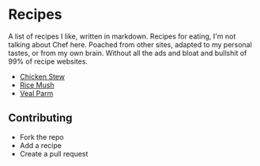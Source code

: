 # Recipes

A list of recipes I like, written in markdown.  Recipes for eating, I'm not
talking about Chef here. Poached from other sites, adapted to my personal
tastes, or from my own brain.  Without all the ads and bloat and bullshit of 
99% of recipe websites.

+ [Chicken Stew](chicken_stew/README.md)
+ [Rice Mush](rice_mush/README.md)
+ [Veal Parm](veal_parm/README.md)

## Contributing

+ Fork the repo
+ Add a recipe
+ Create a pull request
